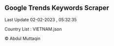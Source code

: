 

## Google Trends Keywords Scraper 
 
Last Update 02-02-2023 , 05:32:35

Country List :
VIETNAM.json



© Abdul Muttaqin 
